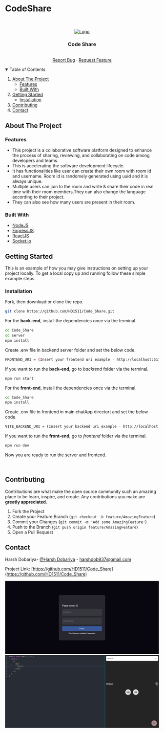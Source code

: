 # CodeShare

<!-- PROJECT LOGO -->
<br />
<p align="center">
  <a href="https://github.com/othneildrew/Best-README-Template">
    <img src="https://codeshare.co.uk/img/codeshare.png" alt="Logo" width="180" height="80">
  </a>

  <h3 align="center">Code Share</h3>

  <p align="center">
    <br />
    <a href="https://github.com/harshil-270/Code_Share/issues">Report Bug</a>
    ·
    <a href="https://github.com/harshil-270/Code_Share/issues">Request Feature</a>
  </p>
</p>



<!-- TABLE OF CONTENTS -->
<details open="open">
  <summary>Table of Contents</summary>
  <ol>
    <li>
      <a href="#about-the-project">About The Project</a>
      <ul>
        <li><a href="#features">Features</a></li>
        <li><a href="#built-with">Built With</a></li>
      </ul>
    </li>
    <li>
      <a href="#getting-started">Getting Started</a>
      <ul>
        <li><a href="#installation">Installation</a></li>
      </ul>
    </li>
    <li><a href="#contributing">Contributing</a></li>
    <li><a href="#contact">Contact</a></li>
  </ol>
</details>



<!-- ABOUT THE PROJECT -->
## About The Project

### Features

- This project is a collaborative software platform designed to enhance the process of sharing, reviewing, and collaborating on code among developers and teams.  <br />
- This is accelerating the software development lifecycle.<br/>
- It has functionalities like user can create their own room with room id and username. Room id is randomely generated using uuid and it is always unique.<br/>
- Multiple users can join to the room and write & share their code in real time with their room members.They can also change the language according to their project.<br/>
- They can also see how many users are present in their room.<br />

### Built With

* [NodeJS](https://nodejs.org/en/)
* [ExpressJS](https://expressjs.com/)
* [ReactJS](https://reactjs.org/)
* [Socket.io](https://socket.io/)

<!-- GETTING STARTED -->
## Getting Started

This is an example of how you may give instructions on setting up your project locally.
To get a local copy up and running follow these simple example steps.

### Installation


Fork, then download or clone the repo.
```bash
git clone https://github.com/HD1511/Code_Share.git
```

For the **back-end**, install the dependencies once via the terminal.
```bash
cd Code_Share
cd server
npm install
```

Create .env file in backend server folder and set the below code.
```bash
FRONTEND_URI = (Insert your frontend uri example - http://localhost:5173/ for this project)
```

If you want to run the **back-end**, go to *backtend* folder via the terminal.
```bash
npm run start
```

For the **front-end**, install the dependencies once via the terminal.
```bash
cd Code_Share
npm install
```

Create .env file in frontend in main chatApp directort and set the below code.
```bash
VITE_BACKEND_URI = (Insert your backend uri example - http://localhost:3000/ for this project)
```

If you want to run the **front-end**, go to *frontend* folder via the terminal.
```bash
npm run dev
```

Now you are ready to run the server and frontend.

<br />

<!-- CONTRIBUTING -->
## Contributing

Contributions are what make the open source community such an amazing place to be learn, inspire, and create. Any contributions you make are **greatly appreciated**.

1. Fork the Project
2. Create your Feature Branch (`git checkout -b feature/AmazingFeature`)
3. Commit your Changes (`git commit -m 'Add some AmazingFeature'`)
4. Push to the Branch (`git push origin feature/AmazingFeature`)
5. Open a Pull Request


<!-- CONTACT -->
## Contact

Harsh Dobariya- [@Harsh Dobariya](https://www.linkedin.com/in/harsh-dobariya-718908226/) - harshdob937@gmail.com

Project Link: [https://github.com/HD1511/Code_Share](https://github.com/HD1511/Code_Share)

<!-- MARKDOWN LINKS & IMAGES -->
<!-- https://www.markdownguide.org/basic-syntax/#reference-style-links -->
![](images/room-join.png)
![](images/room.png)